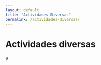 ```yaml
---
layout: default
title: "Actividades Diversas"
permalink: /actividades-diversas/
---
```


# Actividades diversas

a
